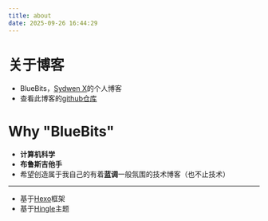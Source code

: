 ```yaml
---
title: about
date: 2025-09-26 16:44:29
---
```


# 关于博客

- BlueBits，[Sydwen X](https://www.sydx.dpdns.org/2025/09/26/Welcome/)的个人博客
- 查看此博客的[github仓库](https://github.com/SydX-pages/BlueBits)

# Why "BlueBits"

- **计算机科学**
- **布鲁斯吉他手**
- 希望创造属于我自己的有着**蓝调**一般氛围的技术博客（也不止技术）

---

- 基于[Hexo](https://hexo.io/)框架
- 基于[Hingle](https://github.com/Dreamer-Paul/Hingle)主题
